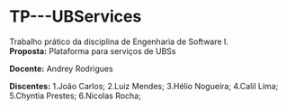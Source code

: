 # TP---UBServices
Trabalho prático da disciplina de Engenharia de Software I.  
**Proposta:** Plataforma para serviços de UBSs

**Docente:** Andrey Rodrigues 

**Discentes:** 
1.João Carlos;
2.Luiz Mendes; 
3.Hélio Nogueira; 
4.Calil Lima; 
5.Chyntia Prestes; 
6.Nicolas Rocha;
